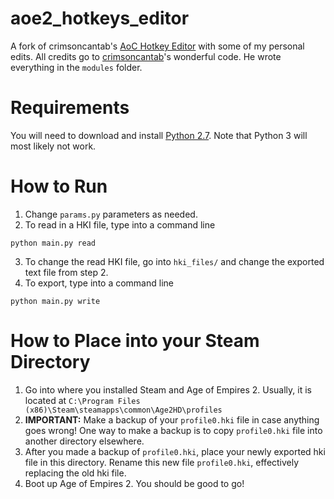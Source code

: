 # aoe2_hotkeys_editor
A fork of crimsoncantab's [AoC Hotkey Editor](https://github.com/crimsoncantab/aok-hotkeys) with some of my personal edits. All credits go to [crimsoncantab](https://github.com/crimsoncantab/)'s wonderful code. He wrote everything in the `modules` folder.

# Requirements
You will need to download and install [Python 2.7](https://www.python.org/downloads/). Note that Python 3 will most likely not work.

# How to Run
1. Change `params.py` parameters as needed.
2. To read in a HKI file, type into a command line
```
python main.py read
```
3. To change the read HKI file, go into `hki_files/` and change the exported text file from step 2.
4. To export, type into a command line
```
python main.py write
```

# How to Place into your Steam Directory
1. Go into where you installed Steam and Age of Empires 2. Usually, it is located at `C:\Program Files (x86)\Steam\steamapps\common\Age2HD\profiles`
2. **IMPORTANT:** Make a backup of your `profile0.hki` file in case anything goes wrong! One way to make a backup is to copy `profile0.hki` file into another directory elsewhere.
3. After you made a backup of `profile0.hki`, place your newly exported hki file in this directory. Rename this new file `profile0.hki`, effectively replacing the old hki file.
4. Boot up Age of Empires 2. You should be good to go!
